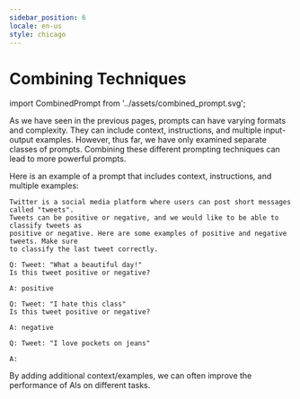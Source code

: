 ```yaml
---
sidebar_position: 6
locale: en-us
style: chicago
---
```


#   Combining Techniques

import CombinedPrompt from '../assets/combined_prompt.svg';


<div style={{textAlign: 'center'}}>
  <CombinedPrompt style={{width:"500px",height:"300px",verticalAlign:"top"}}/>
</div>

As we have seen in the previous pages, prompts can have varying formats and complexity. They can include context, instructions, and multiple input-output examples. However, thus far, we have only examined separate classes of prompts. Combining these different prompting techniques can lead to more powerful prompts. 

Here is an example of a prompt that includes context, instructions, and multiple examples:

```text
Twitter is a social media platform where users can post short messages called "tweets".
Tweets can be positive or negative, and we would like to be able to classify tweets as
positive or negative. Here are some examples of positive and negative tweets. Make sure 
to classify the last tweet correctly.

Q: Tweet: "What a beautiful day!"
Is this tweet positive or negative?

A: positive

Q: Tweet: "I hate this class"
Is this tweet positive or negative?

A: negative

Q: Tweet: "I love pockets on jeans"

A:
```

By adding additional context/examples, we can often improve the performance of AIs
on different tasks. 

